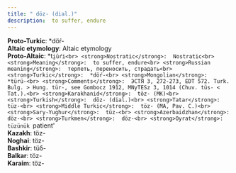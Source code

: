 ```yaml
---
title: " döz- (dial.)"
description:  to suffer, endure
---
```


<strong>Proto-Turkic</strong>:  *döŕ-<br>
<strong>Altaic etymology</strong>:  Altaic etymology<br>
<strong> Proto-Altaic</strong>:  *t`i̯ūŕi<br>
<strong>Nostratic</strong>:  Nostratic<br>
<strong>Meaning</strong>:  to suffer, endure<br>
<strong>Russian meaning</strong>:  терпеть, переносить, страдать<br>
<strong>Turkic</strong>:  *döŕ-<br>
<strong>Mongolian</strong>:  *türü-<br>
<strong>Comments</strong>:  ЭСТЯ 3, 272-273, EDT 572. Turk. Bulg. > Hung. tür-, see Gombocz 1912, MNyTESz 3, 1014 (Chuv. tüs- < Tat.).<br>
<strong>Karakhanid</strong>:  töz- (MK)<br>
<strong>Turkish</strong>:  döz- (dial.)<br>
<strong>Tatar</strong>:  tüz-<br>
<strong>Middle Turkic</strong>:  töz- (MA, Pav. C.)<br>
<strong>Sary-Yughur</strong>:  tüz-<br>
<strong>Azerbaidzhan</strong>:  döz-<br>
<strong>Turkmen</strong>:  döz-<br>
<strong>Oyrat</strong>:  tüzünük `patient'<br>
<strong>Kazakh</strong>:  töz-<br>
<strong>Noghai</strong>:  töz-<br>
<strong>Bashkir</strong>:  tüδ-<br>
<strong>Balkar</strong>:  töz-<br>
<strong>Karaim</strong>:  töz-<br>


